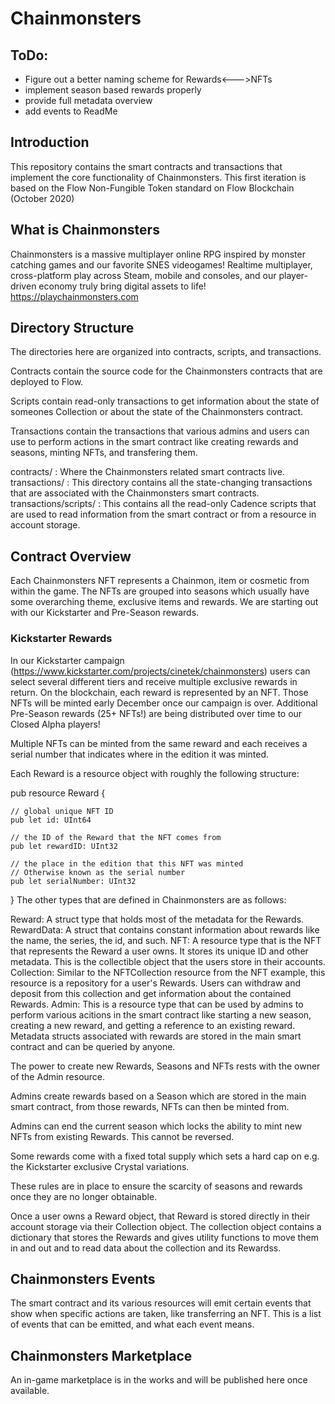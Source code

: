 # Chainmonsters

## ToDo:

- Figure out a better naming scheme for Rewards<--->NFTs
- implement season based rewards properly
- provide full metadata overview
- add events to ReadMe

## Introduction

This repository contains the smart contracts and transactions that implement the core functionality of Chainmonsters.
This first iteration is based on the Flow Non-Fungible Token standard on Flow Blockchain (October 2020)

## What is Chainmonsters

Chainmonsters is a massive multiplayer online RPG inspired by monster catching games and our favorite SNES videogames! Realtime multiplayer, cross-platform play across Steam, mobile and consoles, and our player-driven economy truly bring digital assets to life! https://playchainmonsters.com

## Directory Structure

The directories here are organized into contracts, scripts, and transactions.

Contracts contain the source code for the Chainmonsters contracts that are deployed to Flow.

Scripts contain read-only transactions to get information about the state of someones Collection or about the state of the Chainmonsters contract.

Transactions contain the transactions that various admins and users can use to perform actions in the smart contract like creating rewards and seasons, minting NFTs, and transfering them.

contracts/ : Where the Chainmonsters related smart contracts live.
transactions/ : This directory contains all the state-changing transactions that are associated with the Chainmonsters smart contracts.
transactions/scripts/ : This contains all the read-only Cadence scripts that are used to read information from the smart contract or from a resource in account storage.

## Contract Overview

Each Chainmonsters NFT represents a Chainmon, item or cosmetic from within the game. The NFTs are grouped into seasons which usually have some overarching theme, exclusive items and rewards.
We are starting out with our Kickstarter and Pre-Season rewards.

### Kickstarter Rewards

In our Kickstarter campaign (https://www.kickstarter.com/projects/cinetek/chainmonsters) users can select several different tiers and receive multiple exclusive rewards in return. On the blockchain, each reward is represented by an NFT. Those NFTs will be minted early December once our campaign is over. Additional Pre-Season rewards (25+ NFTs!) are being distributed over time to our Closed Alpha players!

Multiple NFTs can be minted from the same reward and each receives a serial number that indicates where in the edition it was minted.

Each Reward is a resource object with roughly the following structure:

pub resource Reward {

    // global unique NFT ID
    pub let id: UInt64

    // the ID of the Reward that the NFT comes from
    pub let rewardID: UInt32

    // the place in the edition that this NFT was minted
    // Otherwise known as the serial number
    pub let serialNumber: UInt32

}
The other types that are defined in Chainmonsters are as follows:

Reward: A struct type that holds most of the metadata for the Rewards.
RewardData: A struct that contains constant information about rewards like the name, the series, the id, and such.
NFT: A resource type that is the NFT that represents the Reward a user owns. It stores its unique ID and other metadata. This is the collectible object that the users store in their accounts.
Collection: Similar to the NFTCollection resource from the NFT example, this resource is a repository for a user's Rewards. Users can withdraw and deposit from this collection and get information about the contained Rewards.
Admin: This is a resource type that can be used by admins to perform various acitions in the smart contract like starting a new season, creating a new reward, and getting a reference to an existing reward.
Metadata structs associated with rewards are stored in the main smart contract and can be queried by anyone.

The power to create new Rewards, Seasons and NFTs rests with the owner of the Admin resource.

Admins create rewards based on a Season which are stored in the main smart contract, from those rewards, NFTs can then be minted from.

Admins can end the current season which locks the ability to mint new NFTs from existing Rewards. This cannot be reversed.

Some rewards come with a fixed total supply which sets a hard cap on e.g. the Kickstarter exclusive Crystal variations.

These rules are in place to ensure the scarcity of seasons and rewards once they are no longer obtainable.

Once a user owns a Reward object, that Reward is stored directly in their account storage via their Collection object. The collection object contains a dictionary that stores the Rewards and gives utility functions to move them in and out and to read data about the collection and its Rewardss.

## Chainmonsters Events

The smart contract and its various resources will emit certain events that show when specific actions are taken, like transferring an NFT. This is a list of events that can be emitted, and what each event means.

## Chainmonsters Marketplace

An in-game marketplace is in the works and will be published here once available.
